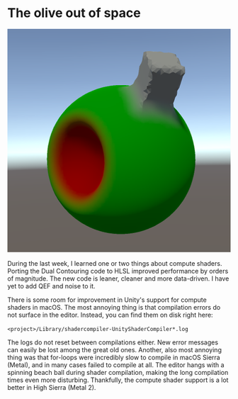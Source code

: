 # The olive out of space

![The olive out of space](olive.png)

During the last week,
I learned one or two things about compute shaders.
Porting the Dual Contouring code to HLSL improved performance by orders of magnitude.
The new code is leaner, cleaner and more data-driven. I have yet to add QEF and noise to it.

There is some room for improvement in Unity's support for compute shaders in macOS.
The most annoying thing is that compilation errors do not surface in the editor.
Instead, you can find them on disk right here:

```<project>/Library/shadercompiler-UnityShaderCompiler*.log```

The logs do not reset between compilations either.
New error messages can easily be lost among the great old ones.
Another, also most annoying thing was that for-loops were incredibly slow to compile in macOS Sierra (Metal),
and in many cases failed to compile at all.
The editor hangs with a spinning beach ball during shader compilation,
making the long compilation times even more disturbing.
Thankfully, the compute shader support is a lot better in High Sierra (Metal 2).
